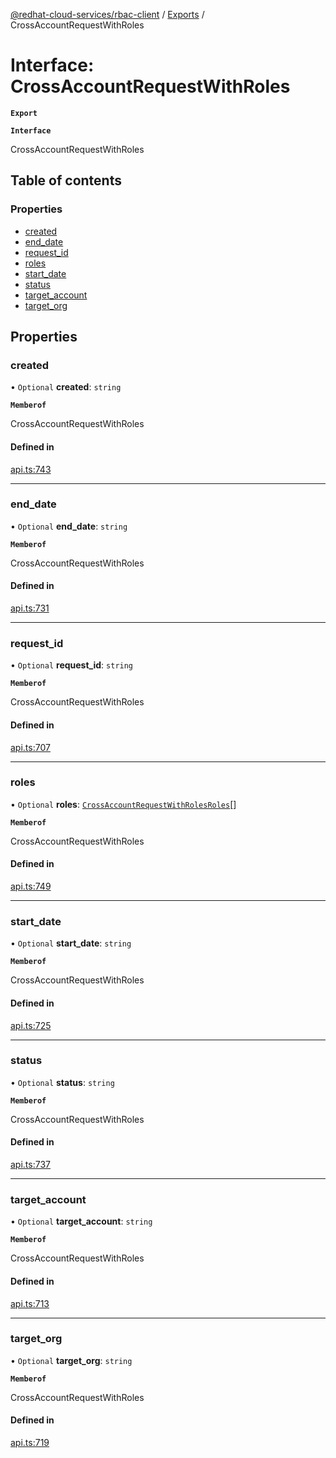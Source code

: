 [@redhat-cloud-services/rbac-client](../README.md) / [Exports](../modules.md) / CrossAccountRequestWithRoles

# Interface: CrossAccountRequestWithRoles

**`Export`**

**`Interface`**

CrossAccountRequestWithRoles

## Table of contents

### Properties

- [created](CrossAccountRequestWithRoles.md#created)
- [end\_date](CrossAccountRequestWithRoles.md#end_date)
- [request\_id](CrossAccountRequestWithRoles.md#request_id)
- [roles](CrossAccountRequestWithRoles.md#roles)
- [start\_date](CrossAccountRequestWithRoles.md#start_date)
- [status](CrossAccountRequestWithRoles.md#status)
- [target\_account](CrossAccountRequestWithRoles.md#target_account)
- [target\_org](CrossAccountRequestWithRoles.md#target_org)

## Properties

### created

• `Optional` **created**: `string`

**`Memberof`**

CrossAccountRequestWithRoles

#### Defined in

[api.ts:743](https://github.com/RedHatInsights/javascript-clients/blob/master/packages/rbac/api.ts#L743)

___

### end\_date

• `Optional` **end\_date**: `string`

**`Memberof`**

CrossAccountRequestWithRoles

#### Defined in

[api.ts:731](https://github.com/RedHatInsights/javascript-clients/blob/master/packages/rbac/api.ts#L731)

___

### request\_id

• `Optional` **request\_id**: `string`

**`Memberof`**

CrossAccountRequestWithRoles

#### Defined in

[api.ts:707](https://github.com/RedHatInsights/javascript-clients/blob/master/packages/rbac/api.ts#L707)

___

### roles

• `Optional` **roles**: [`CrossAccountRequestWithRolesRoles`](CrossAccountRequestWithRolesRoles.md)[]

**`Memberof`**

CrossAccountRequestWithRoles

#### Defined in

[api.ts:749](https://github.com/RedHatInsights/javascript-clients/blob/master/packages/rbac/api.ts#L749)

___

### start\_date

• `Optional` **start\_date**: `string`

**`Memberof`**

CrossAccountRequestWithRoles

#### Defined in

[api.ts:725](https://github.com/RedHatInsights/javascript-clients/blob/master/packages/rbac/api.ts#L725)

___

### status

• `Optional` **status**: `string`

**`Memberof`**

CrossAccountRequestWithRoles

#### Defined in

[api.ts:737](https://github.com/RedHatInsights/javascript-clients/blob/master/packages/rbac/api.ts#L737)

___

### target\_account

• `Optional` **target\_account**: `string`

**`Memberof`**

CrossAccountRequestWithRoles

#### Defined in

[api.ts:713](https://github.com/RedHatInsights/javascript-clients/blob/master/packages/rbac/api.ts#L713)

___

### target\_org

• `Optional` **target\_org**: `string`

**`Memberof`**

CrossAccountRequestWithRoles

#### Defined in

[api.ts:719](https://github.com/RedHatInsights/javascript-clients/blob/master/packages/rbac/api.ts#L719)
